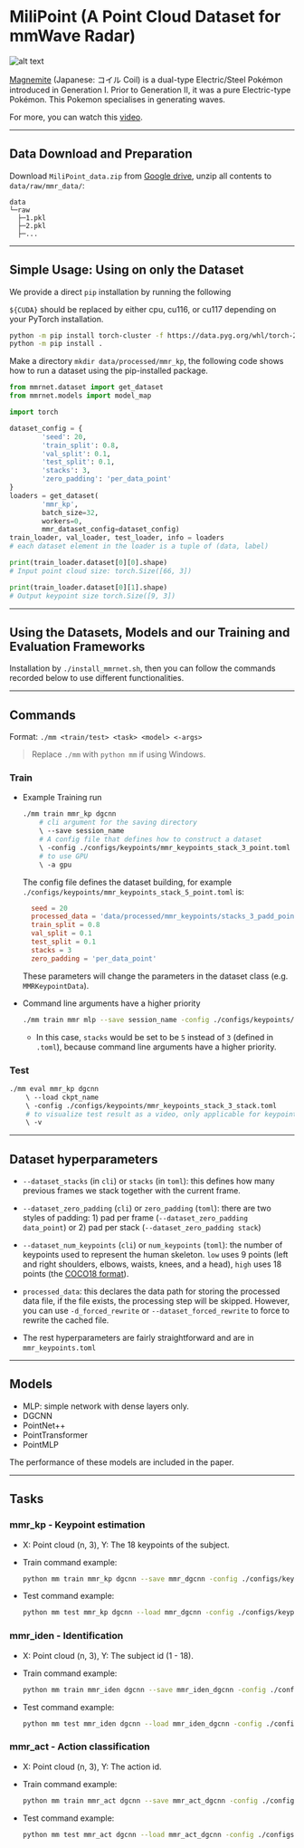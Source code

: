 # MiliPoint (A Point Cloud Dataset for mmWave Radar)

![alt text](magnemite.png)

[Magnemite](https://bulbapedia.bulbagarden.net/wiki/Magnemite_(Pok%C3%A9mon)) (Japanese: コイル Coil) is a dual-type Electric/Steel Pokémon introduced in Generation I. Prior to Generation II, it was a pure Electric-type Pokémon. This Pokemon specialises in generating waves.

For more, you can watch this [video](https://www.youtube.com/watch?v=Vi-Lfm0-AXg&ab_channel=FalseSwipeGaming).

---

## Data Download and Preparation

Download `MiliPoint_data.zip` from [Google drive](https://drive.google.com/file/d/1rq8yyokrNhAGQryx7trpUqKenDnTI6Ky/view?usp=drive_link), unzip all contents to `data/raw/mmr_data/`:
```
data
└─raw
  ├─1.pkl
  ├─2.pkl
  ├─...
```

---

## Simple Usage: Using on only the Dataset

We provide a direct `pip` installation by running the following

`${CUDA}` should be replaced by either cpu, cu116, or cu117 depending on your PyTorch installation.

```bash
python -m pip install torch-cluster -f https://data.pyg.org/whl/torch-2.0.0+${CUDA}.html
python -m pip install .
```


Make a directory  `mkdir data/processed/mmr_kp`, the following code shows how to run a dataset using the pip-installed package.

```python
from mmrnet.dataset import get_dataset
from mmrnet.models import model_map

import torch

dataset_config = {
		'seed': 20,
		'train_split': 0.8,
		'val_split': 0.1,
		'test_split': 0.1,
		'stacks': 3,
		'zero_padding': 'per_data_point'
}
loaders = get_dataset(
		'mmr_kp',
		batch_size=32,
		workers=0,
		mmr_dataset_config=dataset_config)
train_loader, val_loader, test_loader, info = loaders
# each dataset element in the loader is a tuple of (data, label)

print(train_loader.dataset[0][0].shape)
# Input point cloud size: torch.Size([66, 3])

print(train_loader.dataset[0][1].shape)
# Output keypoint size torch.Size([9, 3])
```

---

## Using the Datasets, Models and our Training and Evaluation Frameworks

Installation by `./install_mmrnet.sh`, then you can follow the commands recorded below to use different functionalities.

---

## Commands
Format: `./mm <train/test> <task> <model> <-args>` 
> Replace `./mm` with `python mm` if using Windows.

### Train

* Example Training run
	```bash
	./mm train mmr_kp dgcnn
		# cli argument for the saving directory
		\ --save session_name 
		# A config file that defines how to construct a dataset
		\ -config ./configs/keypoints/mmr_keypoints_stack_3_point.toml
		# to use GPU
		\ -a gpu
	```

	The config file defines the dataset building, for example `./configs/keypoints/mmr_keypoints_stack_5_point.toml` is:

  ```toml
	seed = 20
	processed_data = 'data/processed/mmr_keypoints/stacks_3_padd_point_task_keypoints.pkl'
	train_split = 0.8
	val_split = 0.1
	test_split = 0.1
	stacks = 3
	zero_padding = 'per_data_point'
	```

	These parameters will change the parameters in the dataset class (e.g. `MMRKeypointData`).

* Command line arguments have a higher priority

	```bash
 	./mm train mmr mlp --save session_name -config ./configs/keypoints/mmr_keypoints_stack_3_stack.toml --dataset_stacks 5
	```

	- In this case, `stacks` would be set to be `5` instead of `3` (defined in `.toml`), because command line arguments have a higher priority.
	
### Test

```bash
./mm eval mmr_kp dgcnn
	\ --load ckpt_name 
	\ -config ./configs/keypoints/mmr_keypoints_stack_3_stack.toml
	# to visualize test result as a video, only applicable for keypoint
	\ -v 
```

--- 

## Dataset hyperparameters

- `--dataset_stacks` (in `cli`) or `stacks` (in `toml`): this defines how many previous frames we stack together with the current frame.

- `--dataset_zero_padding` (`cli`) or `zero_padding` (`toml`): there are two styles of padding: 1) pad per frame (`--dataset_zero_padding data_point`) or 2) pad per stack (`--dataset_zero_padding stack`)

- `--dataset_num_keypoints` (`cli`) or `num_keypoints` (`toml`): the number of keypoints used to represent the human skeleton. `low` uses 9 points (left and right shoulders, elbows, waists, knees, and a head), `high` uses 18 points (the [COCO18 format](https://www.stereolabs.com/docs/body-tracking/)).

* `processed_data`: this declares the data path for storing the processed data file, if the file exists, the processing step will be skipped. However, you can use `-d_forced_rewrite` or `--dataset_forced_rewrite` to force to rewrite the cached file.

- The rest hyperparameters are fairly straightforward and are in `mmr_keypoints.toml`

---

## Models
* MLP: simple network with dense layers only.
* DGCNN
* PointNet++ 
* PointTransformer
* PointMLP

The performance of these models are included in the paper.

---

## Tasks

### mmr_kp - Keypoint estimation 

* X: Point cloud (n, 3), Y: The 18 keypoints of the subject. 

* Train command example:
	```bash
	python mm train mmr_kp dgcnn --save mmr_dgcnn -config ./configs/keypoints/mmr_keypoints_stack_5_point.toml -w 0 -a gpu -m 300 -n -1
	```

* Test command example:
	```bash
	python mm test mmr_kp dgcnn --load mmr_dgcnn -config ./configs/keypoints/mmr_keypoints_stack_5_point.toml -w 0 -a gpu
	```


### mmr_iden - Identification

* X: Point cloud (n, 3), Y: The subject id (1 - 18).

* Train command example: 
	```bash
	python mm train mmr_iden dgcnn --save mmr_iden_dgcnn -config ./configs/iden/mmr_iden_stack_5_point.toml -w 0 -a gpu -m 300 -n -1
	```

* Test command example:
	```bash
	python mm test mmr_iden dgcnn --load mmr_iden_dgcnn -config ./configs/iden/mmr_iden_stack_5_point.toml -w 0 -a gpu
	```


### mmr_act - Action classification

* X: Point cloud (n, 3), Y: The action id. 

* Train command example:
	```bash
	python mm train mmr_act dgcnn --save mmr_act_dgcnn -config ./configs/act/mmr_act_stack_5_point.toml -w 0 -a gpu -m 300 -n -1
	```

* Test command example:
	```bash
	python mm test mmr_act dgcnn --load mmr_act_dgcnn -config ./configs/act/mmr_act_stack_5_point.toml -w 0 -a gpu
	```

